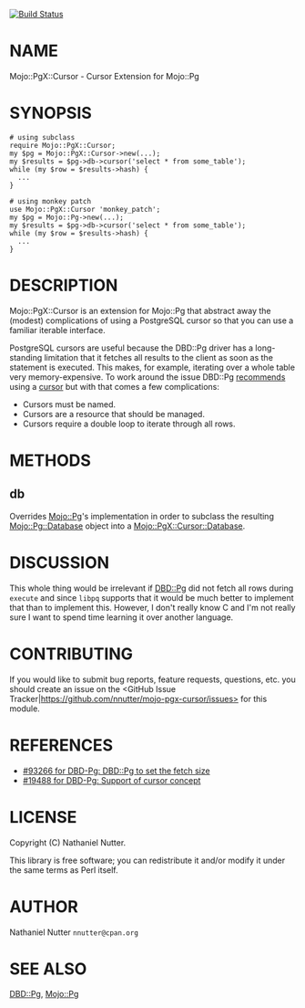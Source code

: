 [![Build Status](https://travis-ci.org/nnutter/mojo-pgx-cursor.svg?branch=master)](https://travis-ci.org/nnutter/mojo-pgx-cursor)
# NAME

Mojo::PgX::Cursor - Cursor Extension for Mojo::Pg

# SYNOPSIS

    # using subclass
    require Mojo::PgX::Cursor;
    my $pg = Mojo::PgX::Cursor->new(...);
    my $results = $pg->db->cursor('select * from some_table');
    while (my $row = $results->hash) {
      ...
    }

    # using monkey patch
    use Mojo::PgX::Cursor 'monkey_patch';
    my $pg = Mojo::Pg->new(...);
    my $results = $pg->db->cursor('select * from some_table');
    while (my $row = $results->hash) {
      ...
    }

# DESCRIPTION

Mojo::PgX::Cursor is an extension for Mojo::Pg that abstract away the (modest)
complications of using a PostgreSQL cursor so that you can use a familiar
iterable interface.

PostgreSQL cursors are useful because the DBD::Pg driver has a long-standing
limitation that it fetches all results to the client as soon as the statement
is executed.  This makes, for example, iterating over a whole table very
memory-expensive.  To work around the issue DBD::Pg
[recommends](https://metacpan.org/pod/DBD::Pg#Cursors) using a
[cursor](http://www.postgresql.org/docs/current/static/plpgsql-cursors.html) but
with that comes a few complications:

- Cursors must be named.
- Cursors are a resource that should be managed.
- Cursors require a double loop to iterate through all rows.

# METHODS

## db

Overrides [Mojo::Pg](https://metacpan.org/pod/Mojo::Pg)'s implementation in order to subclass the resulting
[Mojo::Pg::Database](https://metacpan.org/pod/Mojo::Pg::Database) object into a [Mojo::PgX::Cursor::Database](https://metacpan.org/pod/Mojo::PgX::Cursor::Database).

# DISCUSSION

This whole thing would be irrelevant if [DBD::Pg](https://metacpan.org/pod/DBD::Pg) did not fetch all rows
during `execute` and since `libpq` supports that it would be much better to
implement that than to implement this.  However, I don't really know C and I'm
not really sure I want to spend time learning it over another language.

# CONTRIBUTING

If you would like to submit bug reports, feature requests, questions, etc. you
should create an issue on the <GitHub Issue
Tracker|https://github.com/nnutter/mojo-pgx-cursor/issues> for this module.

# REFERENCES

- [#93266 for DBD-Pg: DBD::Pg to set the fetch size](https://rt.cpan.org/Public/Bug/Display.html?id=93266)
- [#19488 for DBD-Pg: Support of cursor concept](https://rt.cpan.org/Public/Bug/Display.html?id=19488)

# LICENSE

Copyright (C) Nathaniel Nutter.

This library is free software; you can redistribute it and/or modify
it under the same terms as Perl itself.

# AUTHOR

Nathaniel Nutter `nnutter@cpan.org`

# SEE ALSO

[DBD::Pg](https://metacpan.org/pod/DBD::Pg), [Mojo::Pg](https://metacpan.org/pod/Mojo::Pg)
